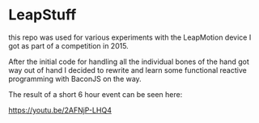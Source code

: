 # LeapStuff

this repo was used for various experiments with the LeapMotion device I got as part of a competition in 2015.

After the initial code for handling all the individual bones of the hand got way out of hand I decided to rewrite and learn some functional reactive programming with BaconJS on the way.

The result of a short 6 hour event can be seen here:

https://youtu.be/2AFNjP-LHQ4
